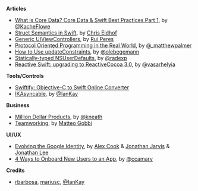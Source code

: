 **Articles**

* [What is Core Data? Core Data & Swift Best Practices Part 1](https://garglingwithrazorblades.wordpress.com/2015/08/27/36/), by [@KacheFlowe](https://twitter.com/KacheFlowe)
* [Struct Semantics in Swift](http://chris.eidhof.nl/posts/struct-semantics-in-swift.html), by [Chris Eidhof](https://twitter.com/chriseidhof)
* [Generic UIViewControllers](http://codeplease.io/2015/08/28/generic-uiviewcontrollers/), by [Rui Peres](https://twitter.com/ruiaaperes)
* [Protocol Oriented Programming in the Real World](http://matthewpalmer.net/blog/2015/08/30/protocol-oriented-programming-in-the-real-world/), by [@_matthewpalmer](https://twitter.com/_matthewpalmer)
* [How to Use updateConstraints](http://oleb.net/blog/2015/08/how-to-use-updateconstraints/), by [@olebegemann](https://twitter.com/olebegemann)
* [Statically-typed NSUserDefaults](http://radex.io/swift/nsuserdefaults/static/), by [@radexp](https://twitter.com/radexp)
* [Reactive Swift: upgrading to ReactiveCocoa 3.0](https://alltheflow.com/reactive-swift-upgrading-to-reactivecocoa-3-0/), by [@vasarhelyia](https://twitter.com/vasarhelyia)

**Tools/Controls**

* [Swiftify: Objective-C to Swift Online Converter](http://objectivec2swift.net/#/converter)
* [IKAsyncable](https://github.com/IanKeen/IKAsyncable), by [@IanKay](https://twitter.com/IanKay)

**Business**

* [Million Dollar Products](http://warpspire.com/posts/million-dollar-products/), by [@kneath](https://twitter.com/kneath)
* [Teamworking](https://blog.busuu.com/teamworking/), by [Matteo Gobbi](https://twitter.com/matteo_gobbi)


**UI/UX**

* [Evolving the Google Identity](https://design.google.com/articles/evolving-the-google-identity/), by [Alex Cook](https://twitter.com/gethyper) & [Jonathan Jarvis](https://twitter.com/JonathanJarvis) & [Jonathan Lee](https://twitter.com/hifromjonathan)
* [4 Ways to Onboard New Users to an App](https://medium.com/product-breakdown/4-ways-to-onboard-new-users-to-an-app-8011a119720a), by [@ccamarv](https://twitter.com/ccamarv)

**Credits**

*  [rbarbosa](https://github.com/rbarbosa), [mariusc](https://github.com/mariusc), [@IanKay](https://twitter.com/IanKay)
